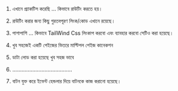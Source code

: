 1. এখানে প্র্যাকটিস করেছি ... কিভাবে রাউটিং করতে হয়।
 
3. রাউটিং করার জন্য কিছু গুরতবপূরণ লিংক/কোড এখানে রয়েছে।

5. পাশাপাশি ... কিভাবে TailWind Css লিংকাপ করবো এবং ব্যাবহার করবো সেটিও করা হয়েছে।

7. খুব সহজেই একটি পেইজের ভিতরে মাল্টিপল পেইজ কানেকশন

9. ডাটা লোড করা হয়েছে খুব সহজ ভাবে
10. .......................................
11. বাটন যুক্ত করে ইভেন্ট হেন্ডলার দিয়ে বাটনকে কাজ করানো হয়েছে। 


